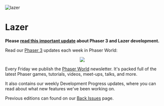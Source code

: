 ![lazer](http://phaser.io/content/news/2016/01/phaser-in-2015-and-beyond5.png)

# Lazer

**Please [read this important update](https://www.patreon.com/posts/7547955) about Phaser 3 and Lazer development.**

Read our [Phaser 3](https://github.com/photonstorm/phaser/blob/master/v3/) updates each week in Phaser World:

<div align="center"><img src="http://phaser.io/images/github/phaser-world.png"></div>

Every Friday we publish the [Phaser World](http://phaser.io/community/newsletter) newsletter. It's packed full of the latest Phaser games, tutorials, videos, meet-ups, talks, and more.

It also contains our weekly Development Progress updates, where you can read about what new features we've been working on.

Previous editions can found on our [Back Issues](http://phaser.io/community/backissues) page.
